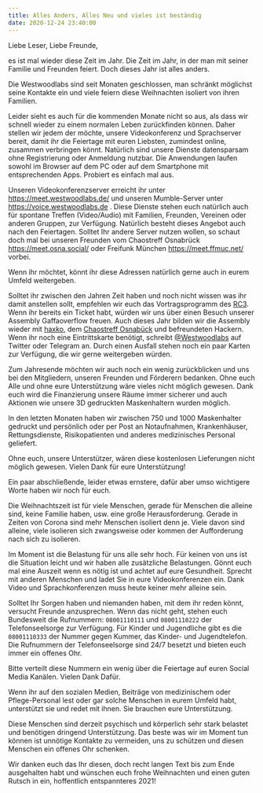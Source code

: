 ```yaml
---
title: Alles Anders, Alles Neu und vieles ist beständig 
date: 2020-12-24 23:40:00
---
```


Liebe Leser, Liebe Freunde,

es ist mal wieder diese Zeit im Jahr.
Die Zeit im Jahr, in der man mit seiner Familie und Freunden feiert.
Doch dieses Jahr ist alles anders.

Die Westwoodlabs sind seit Monaten geschlossen, man schränkt möglichst seine Kontakte ein und viele feiern diese Weihnachten isoliert von ihren Familien.

Leider sieht es auch für die kommenden Monate nicht so aus, als dass wir schnell wieder zu einem normalen Leben zurückfinden können. 
Daher stellen wir jedem der möchte, unsere Videokonferenz und Sprachserver bereit, damit ihr die Feiertage mit euren Liebsten, zumindest online, zusammen verbringen könnt. Natürlich sind unsere Dienste datensparsam ohne Registrierung oder Anmeldung nutzbar.
Die Anwendungen laufen sowohl im Browser auf dem PC oder auf dem Smartphone mit entsprechenden Apps.
Probiert es einfach mal aus.  

Unseren Videokonferenzserver erreicht ihr unter https://meet.westwoodlabs.de/ und unseren Mumble-Server unter https://voice.westwoodlabs.de .
Diese Dienste stehen euch natürlich auch für spontane Treffen (Video/Audio) mit Familien, Freunden, Vereinen oder anderen Gruppen, zur Verfügung. Natürlich besteht dieses Angebot auch nach den Feiertagen. Solltet Ihr andere Server nutzen wollen, so schaut doch mal bei unseren Freunden vom Chaostreff Osnabrück https://meet.osna.social/ oder Freifunk München https://meet.ffmuc.net/ vorbei.

Wenn ihr möchtet, könnt ihr diese Adressen natürlich gerne auch in eurem Umfeld weitergeben. 

Solltet ihr zwischen den Jahren Zeit haben und noch nicht wissen was ihr damit anstellen sollt, empfehlen wir euch das Vortragsprogramm des [RC3](https://rc3.world/). Wenn ihr bereits ein Ticket habt, würden wir uns über einen Besuch unserer Assembly Gaffaoverflow freuen. Auch dieses Jahr bilden wir die Assembly wieder mit [haxko](https://haxko.space/), dem [Chaostreff Osnabück](https://chaostreff-osnabrueck.de/) und befreundeten Hackern. Wenn ihr noch eine Eintrittskarte benötigt, schreibt [@Westwoodlabs](https://twitter.com/Westwoodlabs) auf Twitter oder Telegram an. Durch einen Ausfall stehen noch ein paar Karten zur Verfügung, die wir gerne weitergeben würden. 

Zum Jahresende möchten wir auch noch ein wenig zurückblicken und uns bei den Mitgliedern, unseren Freunden und Förderern bedanken. 
Ohne euch Alle und ohne eure Unterstützung wäre vieles nicht möglich gewesen. Dank euch wird die Finanzierung unsere Räume immer sicherer und auch Aktionen wie unsere 3D gedruckten Maskenhaltern wurden möglich.

In den letzten Monaten haben wir zwischen 750 und 1000 Maskenhalter gedruckt und persönlich oder per Post an Notaufnahmen, Krankenhäuser, Rettungsdienste, Risikopatienten und anderes medizinisches Personal geliefert.

Ohne euch, unsere Unterstützer, wären diese kostenlosen Lieferungen nicht möglich gewesen.
Vielen Dank für eure Unterstützung!

Ein paar abschließende, leider etwas ernstere, dafür aber umso wichtigere Worte haben wir noch für euch.  

Die Weihnachtszeit ist für viele Menschen, gerade für Menschen die alleine sind, keine Familie haben, usw. eine große Herausforderung. Gerade in Zeiten von Corona sind mehr Menschen isoliert denn je. Viele davon sind alleine, viele isolieren sich zwangsweise oder kommen der Aufforderung nach sich zu isolieren.

Im Moment ist die Belastung für uns alle sehr hoch. Für keinen von uns ist die Situation leicht und wir haben alle zusätzliche Belastungen.
Gönnt euch mal eine Auszeit wenn es nötig ist und achtet auf eure Gesundheit. Sprecht mit anderen Menschen und ladet Sie in eure Videokonferenzen ein. Dank Video und Sprachkonferenzen muss heute keiner mehr alleine sein.

Solltet Ihr Sorgen haben und niemanden haben, mit dem ihr reden könnt, versucht Freunde anzusprechen.
Wenn das nicht geht, stehen euch Bundesweit die Rufnummern: ```08001110111``` und ```08001110222``` der Telefonseelsorge zur Verfügung. Für Kinder und Jugendliche gibt es die ```08001110333``` der Nummer gegen Kummer, das Kinder- und Jugendtelefon.
Die Rufnummern der Telefonseelsorge sind 24/7 besetzt und bieten euch immer ein offenes Ohr.

Bitte verteilt diese Nummern ein wenig über die Feiertage auf euren Social Media Kanälen. Vielen Dank Dafür. 

Wenn ihr auf den sozialen Medien, Beiträge von medizinischem oder Pflege-Personal lest oder gar solche Menschen in eurem Umfeld habt, unterstützt sie und redet mit ihnen. Sie brauchen eure Unterstützung.

Diese Menschen sind derzeit psychisch und körperlich sehr stark belastet und benötigen dringend Unterstützung. Das beste was wir im Moment tun können ist unnötige Kontakte zu vermeiden, uns zu schützen und diesen Menschen ein offenes Ohr schenken.

Wir danken euch das Ihr diesen, doch recht langen Text bis zum Ende ausgehalten habt und wünschen euch frohe Weihnachten und einen guten Rutsch in ein, hoffentlich entspannteres 2021!



